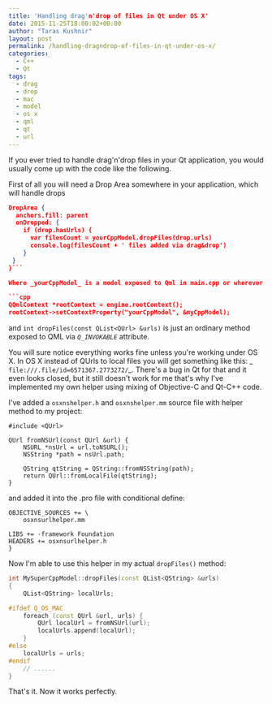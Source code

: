 ```yaml
---
title: 'Handling drag'n'drop of files in Qt under OS X'
date: 2015-11-25T18:00:02+00:00
author: "Taras Kushnir"
layout: post
permalink: /handling-dragndrop-of-files-in-qt-under-os-x/
categories:
  - C++
  - Qt
tags:
  - drag
  - drop
  - mac
  - model
  - os x
  - qml
  - qt
  - url
---
```

If you ever tried to handle drag'n'drop files in your Qt application, you would usually come up with the code like the following.
  
First of all you will need a Drop Area somewhere in your application, which will handle drops

```json
DropArea {
  anchors.fill: parent
  onDropped: {
    if (drop.hasUrls) {
      var filesCount = yourCppModel.dropFiles(drop.urls)
      console.log(filesCount + ' files added via drag&drop')
    }
 }
}```

Where _yourCppModel_ is a model exposed to Qml in main.cpp or wherever like this:

```cpp
QQmlContext *rootContext = engine.rootContext();
rootContext->setContextProperty("yourCppModel", &myCppModel);
```

and `int dropFiles(const QList<QUrl> &urls)` is just an ordinary method exposed to QML via _`Q_INVOKABLE`_ attribute.

You will sure notice everything works fine unless you're working under OS X. In OS X instead of QUrls to local files you will get something like this: _ `file:///.file/id=6571367.2773272/`_. There's a bug in Qt for that and it even looks closed, but it still doesn't work for me that's why I've implemented my own helper using mixing of Objective-C and Qt-C++ code.

<!--more-->

I've added a `osxnshelper.h` and `osxnshelper.mm` source file with helper method to my project:

```#include <Foundation/Foundation.h>
#include <QUrl>

QUrl fromNSUrl(const QUrl &url) {
    NSURL *nsUrl = url.toNSURL();
    NSString *path = nsUrl.path;

    QString qtString = QString::fromNSString(path);
    return QUrl::fromLocalFile(qtString);
}
```

and added it into the .pro file with conditional define:

```macx {
OBJECTIVE_SOURCES += \
    osxnsurlhelper.mm

LIBS += -framework Foundation
HEADERS += osxnsurlhelper.h
}
```

Now I'm able to use this helper in my actual `dropFiles()` method:

```cpp
int MySuperCppModel::dropFiles(const QList<QString> &urls)
{
    QList<QString> localUrls;

#ifdef Q_OS_MAC
    foreach (const QUrl &url, urls) {
        QUrl localUrl = fromNSUrl(url);
        localUrls.append(localUrl);
    }
#else
    localUrls = urls;
#endif
    // ......
}
```

That's it. Now it works perfectly.